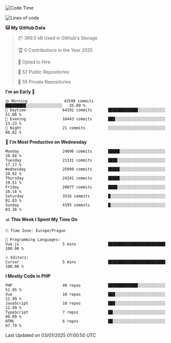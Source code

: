<!--START_SECTION:waka-->
![Code Time](http://img.shields.io/badge/Code%20Time-1%2C584%20hrs%203%20mins-blue)

![Lines of code](https://img.shields.io/badge/From%20Hello%20World%20I%27ve%20Written-38.3%20million%20lines%20of%20code-blue)

**🐱 My GitHub Data** 

> 📦 399.5 kB Used in GitHub's Storage 
 > 
> 🏆 0 Contributions in the Year 2025
 > 
> 💼 Opted to Hire
 > 
> 📜 52 Public Repositories 
 > 
> 🔑 55 Private Repositories 
 > 
**I'm an Early 🐤** 

```text
🌞 Morning                43599 commits       █████████░░░░░░░░░░░░░░░░   35.09 % 
🌆 Daytime                64192 commits       █████████████░░░░░░░░░░░░   51.66 % 
🌃 Evening                16443 commits       ███░░░░░░░░░░░░░░░░░░░░░░   13.23 % 
🌙 Night                  21 commits          ░░░░░░░░░░░░░░░░░░░░░░░░░   00.02 % 
```
📅 **I'm Most Productive on Wednesday** 

```text
Monday                   24896 commits       █████░░░░░░░░░░░░░░░░░░░░   20.04 % 
Tuesday                  21331 commits       ████░░░░░░░░░░░░░░░░░░░░░   17.17 % 
Wednesday                25999 commits       █████░░░░░░░░░░░░░░░░░░░░   20.92 % 
Thursday                 24241 commits       █████░░░░░░░░░░░░░░░░░░░░   19.51 % 
Friday                   20077 commits       ████░░░░░░░░░░░░░░░░░░░░░   16.16 % 
Saturday                 3516 commits        █░░░░░░░░░░░░░░░░░░░░░░░░   02.83 % 
Sunday                   4195 commits        █░░░░░░░░░░░░░░░░░░░░░░░░   03.38 % 
```


📊 **This Week I Spent My Time On** 

```text
🕑︎ Time Zone: Europe/Prague

💬 Programming Languages: 
Vue.js                   5 mins              █████████████████████████   100.00 % 

🔥 Editors: 
Cursor                   5 mins              █████████████████████████   100.00 % 
```

**I Mostly Code in PHP** 

```text
PHP                      40 repos            █████████████░░░░░░░░░░░░   51.95 % 
Vue                      10 repos            ███░░░░░░░░░░░░░░░░░░░░░░   12.99 % 
JavaScript               10 repos            ███░░░░░░░░░░░░░░░░░░░░░░   12.99 % 
TypeScript               7 repos             ██░░░░░░░░░░░░░░░░░░░░░░░   09.09 % 
HTML                     6 repos             ██░░░░░░░░░░░░░░░░░░░░░░░   07.79 % 
```




 Last Updated on 03/01/2025 01:00:50 UTC
<!--END_SECTION:waka-->
<!--
**AlexKratky/AlexKratky** is a ✨ _special_ ✨ repository because its `README.md` (this file) appears on your GitHub profile.

Here are some ideas to get you started:

- 🔭 I’m currently working on ...
- 🌱 I’m currently learning ...
- 👯 I’m looking to collaborate on ...
- 🤔 I’m looking for help with ...
- 💬 Ask me about ...
- 📫 How to reach me: ...
- 😄 Pronouns: ...
- ⚡ Fun fact: ...
-->
